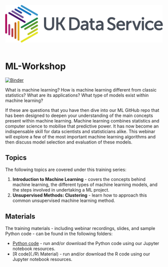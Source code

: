 ![ukds](./Python_Code/Images/ukds.png)<br>
<br>


# ML-Workshop

[![Binder](https://mybinder.org/badge_logo.svg)](https://mybinder.org/v2/gh/UKDataServiceOpen/ML_Workshop/HEAD)

What is machine learning? How is machine learning different from classic statistics? What are its applications? What type of models exist within machine learning? 

If these are questions that you have then dive into our ML GitHub repo that has been designed to deepen your understanding of the main concepts present within machine learning. Machine learning combines statistics and computer science to mobilise that predictive power. It has now become an indispensable skill for data scientists and statisticians alike. This webinar will explore a few of the most important machine learning algorithms and then discuss model selection and evaluation of these models.  

## Topics

The following topics are covered under this training series:
1. **Introduction to Machine Learning** - covers the concepts behind machine learning, the different types of machine learning models, and the steps involved in undertaking a ML project.
2. **Unsupervised Methods: Clustering** - learn how to approach this common unsupervised machine learning method.

## Materials

The training materials - including webinar recordings, slides, and sample Python code - can be found in the following folders:
* [Python code](./Python_Code) - run and/or download the Python code using our Jupyter notebook resources.
* [R code](./R\ Material) - run and/or download the R code using our Jupyter notebook resources.
